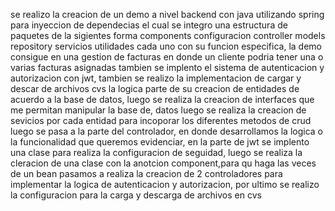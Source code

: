 se realizo la creacion de un demo a nivel backend con java utilizando spring para inyeccion de 
dependecias el cual se integro una estructura de paquetes de la sigientes forma components configuracion controller models repository 
servicios utilidades cada uno con su funcion especifica, la demo consigue en una gestion de facturas en donde un cliente podria tener una o 
varias facturas asignadas tambien se implento el sistema de autenticacion y autorizacion con jwt, tambien se realizo la implementacion de cargar y 
descar de archivos cvs la logica parte de su creacion de entidades de acuerdo a la base de datos, luego se realiza la creacion de interfaces que me 
permitan manipular la base de, datos luego se realiza la creacion de sevicios por cada entidad para incoporar los diferentes metodos de crud luego se pasa a la parte del 
controlador, en donde desarrollamos la logica o la funcionalidad que queremos evidenciar, en la parte de jwt se implento una clase para realiza la configuracion de seguidad, 
luego se realiza la cleracion de una clase con la anotcion component,para qu haga las veces de un bean pasamos a realiza la creacion de 2 controladores para implementar 
la logica de autenticacion y autorizacion, 
por ultimo se realizo la configuracion para la carga y descarga de archivos en cvs
